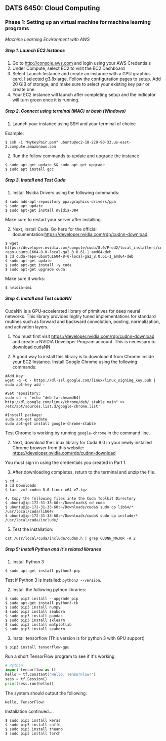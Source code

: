 ## DATS 6450: Cloud Computing
### Phase 1: Setting up an virtual machine for machine learning programs

*Machine Learning Environment with AWS*

##### Step 1. Launch EC2 Instance
1. Go to http://console.aws.com and login using your AWS Credentials
2. Under Compute, select EC2 to visit the EC2 Dashboard
3. Select Launch Instance and create an instance with a GPU graphics card. I selected g3.8xlarge. Follow the configuration pages to setup. Add 20 GiB of storage, and make sure to select your existing key pair or create one.
4. Your EC2 instance will launch after completing setup and the indicator will turn green once it is running.

##### Step 2. Connect using terminal (MAC) or bash (Windows)
1. Launch your instance using SSH and your terminal of choice

Example:
```
$ ssh -i "MyKeyPair.pem" ubuntu@ec2-18-220-90-33.us-east-2.compute.amazonaws.com
```
2. Run the follow commands to update and upgrade the instance
```
$ sudo apt-get update && sudo apt-get upgrade
$ sudo apt install gcc
```
##### Step 3. Install and Test Cuda
1. Install Nvidia Drivers using the following commands:
```
$ sudo add-apt-repository ppa:graphics-drivers/ppa
$ sudo apt update
$ sudo apt-get install nvidia-384
```
Make sure to restart your server after installing.

2. Next, install Cuda. Go here for the official documentation:https://developer.nvidia.com/rdp/cudnn-download.
```
$ wget https://developer.nvidia.com/compute/cuda/8.0/Prod2/local_installers/cuda-repo-ubuntu1604-8-0-local-ga2_8.0.61-1_amd64-deb
$ cd cuda-repo-ubuntu1604-8-0-local-ga2_8.0.61-1_amd64-deb
$ sudo apt-get update
$ sudo apt-get install -y cuda
$ sudo apt-get upgrade cuda
```
Make sure it works:
```
$ nvidia-smi
```
##### Step 4. Install and Test cudaNN

CudaNN is a GPU-accelerated library of primitives for deep neural networks. This library provides highly tuned implementations for standard routines such as forward and backward convolution, pooling, normalization, and activation layers.

1. You must first visit https://developer.nvidia.com/rdp/cudnn-download and create a NVIDIA Developer Program account. This is necessary to download cudaNN

2. A good way to install this library is to download it from Chrome inside your EC2 Instance. Install Google Chrome using the following commands:

```
#Add Key:
wget -q -O - https://dl-ssl.google.com/linux/linux_signing_key.pub | sudo apt-key add -
```
```
#Set repository:
sudo sh -c 'echo "deb [arch=amd64] http://dl.google.com/linux/chrome/deb/ stable main" >> /etc/apt/sources.list.d/google-chrome.list'
```
```
#Install package:
sudo apt-get update
sudo apt-get install google-chrome-stable
```

Test Chrome is working by running ``` google-chrome ``` in the command line.

2. Next, download the Linux library for Cuda 8.0 in your newly installed Chrome browser from this website:
https://developer.nvidia.com/rdp/cudnn-download

You must sign in using the credentials you created in Part 1.

3. After downloading completes, return to the terminal and unzip the file.
```
$ cd ~
$ cd Downloads
$ tar -zxf cudnn-8.0-linux-x64-v7.tgz
```
```
4. Copy the following files into the Cuda Toolkit Directory
$ ubuntu@ip-172-31-33-60:~/Downloads$ cd cuda
$ ubuntu@ip-172-31-33-60:~/Downloads/cuda$ sudo cp lib64/* /usr/local/cuda/lib64/
$ ubuntu@ip-172-31-33-60:~/Downloads/cuda$ sudo cp include/* /usr/local/cuda/include/
```

5. Test the installation:
```
cat /usr/local/cuda/include/cudnn.h | grep CUDNN_MAJOR -A 2    
```

##### Step 5: Install Python and it's related libraries
1. Install Python 3
```
$ sudo apt-get install python3-pip
```
Test if Python 3 is installed: ```python3 --version```.

2. Install the following python libraries:
```
$ sudo pip3 install --upgrade pip
$ sudo apt-get install python3-tk
$ sudo pip3 install numpy
$ sudo pip3 install seaborn
$ sudo pip3 install pandas
$ sudo pip3 install sklearn
$ sudo pip3 install matplotlib
$ sudo pip3 install seaborn
```
3. Install tensorflow (This version is for python 3 with GPU support)
```
$ pip3 install tensorflow-gpu
```

Run a short TensorFlow program to see if it's working:
```python
# Python
import tensorflow as tf
hello = tf.constant('Hello, TensorFlow!')
sess = tf.Session()
print(sess.run(hello))
```
The system should output the following:
```
Hello, TensorFlow!
```
Installation continued....
```
$ sudo pip3 install keras
$ sudo pip3 install caffe
$ sudo pip3 install theano
$ sudo pip3 install torch
```
